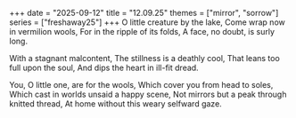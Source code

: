 +++
date = "2025-09-12"
title = "12.09.25"
themes = ["mirror", "sorrow"]
series = ["freshaway25"]
+++
O little creature by the lake,
Come wrap now in vermilion wools,
For in the ripple of its folds,
A face, no doubt, is surly long.

With a stagnant malcontent,
The stillness is a deathly cool,
That leans too full upon the soul,
And dips the heart in ill-fit dread.

You, O little one, are for the wools,
Which cover you from head to soles,
Which cast in worlds unsaid a happy scene,
Not mirrors but a peak through knitted thread,
At home without this weary selfward gaze.
